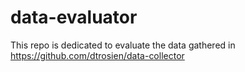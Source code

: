 # data-evaluator
This repo is dedicated to evaluate the data gathered in https://github.com/dtrosien/data-collector

